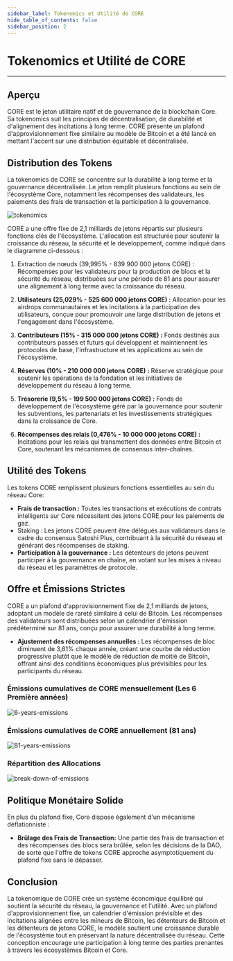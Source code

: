 ```yaml
---
sidebar_label: Tokenomics et Utilité de CORE
hide_table_of_contents: false
sidebar_position: 2
---
```


# Tokenomics et Utilité de CORE

---

## Aperçu

CORE est le jeton utilitaire natif et de gouvernance de la blockchain Core. Sa tokenomics suit les principes de décentralisation, de durabilité et d'alignement des incitations à long terme. CORE présente un plafond d'approvisionnement fixe similaire au modèle de Bitcoin et a été lancé en mettant l'accent sur une distribution équitable et décentralisée.

## Distribution des Tokens

La tokenomics de CORE se concentre sur la durabilité à long terme et la gouvernance décentralisée. Le jeton remplit plusieurs fonctions au sein de l'écosystème Core, notamment les récompenses des validateurs, les paiements des frais de transaction et la participation à la gouvernance.

![tokenomics](../../../../../../../static/img/tokenomics/CORE_Tokenomics.png)

CORE a une offre fixe de 2,1 milliards de jetons répartis sur plusieurs fonctions clés de l'écosystème. L'allocation est structurée pour soutenir la croissance du réseau, la sécurité et le développement, comme indiqué dans le diagramme ci-dessous :

1. Extraction de nœuds (39,995% - 839 900 000 jetons CORE) :
  Récompenses pour les validateurs pour la production de blocs et la sécurité du réseau, distribuées sur une période de 81 ans pour assurer une alignement à long terme avec la croissance du réseau.

2. **Utilisateurs (25,029% - 525 600 000 jetons CORE) :** Allocation pour les airdrops communautaires et les incitations à la participation des utilisateurs, conçue pour promouvoir une large distribution de jetons et l'engagement dans l'écosystème.

3. **Contributeurs (15% - 315 000 000 jetons CORE) :** Fonds destinés aux contributeurs passés et futurs qui développent et maintiennent les protocoles de base, l'infrastructure et les applications au sein de l'écosystème.

4. **Réserves (10% - 210 000 000 jetons CORE) :** Réserve stratégique pour soutenir les opérations de la fondation et les initiatives de développement du réseau à long terme.

5. **Trésorerie (9,5% - 199 500 000 jetons CORE) :** Fonds de développement de l'écosystème géré par la gouvernance pour soutenir les subventions, les partenariats et les investissements stratégiques dans la croissance de Core.

6. **Récompenses des relais (0,476% - 10 000 000 jetons CORE) :** Incitations pour les relais qui transmettent des données entre Bitcoin et Core, soutenant les mécanismes de consensus inter-chaînes.

## Utilité des Tokens

Les tokens CORE remplissent plusieurs fonctions essentielles au sein du réseau Core:

- **Frais de transaction :** Toutes les transactions et exécutions de contrats intelligents sur Core nécessitent des jetons CORE pour les paiements de gaz.
- Staking : Les jetons CORE peuvent être délégués aux validateurs dans le cadre du consensus Satoshi Plus, contribuant à la sécurité du réseau et générant des récompenses de staking.
- **Participation à la gouvernance :** Les détenteurs de jetons peuvent participer à la gouvernance en chaîne, en votant sur les mises à niveau du réseau et les paramètres de protocole.

## Offre et Émissions Strictes

CORE a un plafond d'approvisionnement fixe de 2,1 milliards de jetons, adoptant un modèle de rareté similaire à celui de Bitcoin. Les récompenses des validateurs sont distribuées selon un calendrier d'émission prédéterminé sur 81 ans, conçu pour assurer une durabilité à long terme.

- **Ajustement des récompenses annuelles :** Les récompenses de bloc diminuent de 3,61% chaque année, créant une courbe de réduction progressive plutôt que le modèle de réduction de moitié de Bitcoin, offrant ainsi des conditions économiques plus prévisibles pour les participants du réseau.

### Émissions cumulatives de CORE mensuellement (Les 6 Première années)

![6-years-emissions](../../../../../../../static/img/tokenomics/Cumulative_CORE_Emissions_Monthly.png)

### Émissions cumulatives de CORE annuellement (81 ans)

![81-years-emissions](../../../../../../../static/img/tokenomics/Cumulative_CORE_Emissions_Yearly.png)

### Répartition des Allocations

![break-down-of-emissions](../../../../../../../static/img/tokenomics/Breakdown_of_Allocations.png)

## Politique Monétaire Solide

En plus du plafond fixe, Core dispose également d'un mécanisme déflationniste :

- **Brûlage des Frais de Transaction:** Une partie des frais de transaction et des récompenses des blocs sera brûlée, selon les décisions de la DAO, de sorte que l'offre de tokens CORE approche asymptotiquement du plafond fixe sans le dépasser.

## Conclusion

La tokenomique de CORE crée un système économique équilibré qui soutient la sécurité du réseau, la gouvernance et l'utilité. Avec un plafond d'approvisionnement fixe, un calendrier d'émission prévisible et des incitations alignées entre les mineurs de Bitcoin, les détenteurs de Bitcoin et les détenteurs de jetons CORE, le modèle soutient une croissance durable de l'écosystème tout en préservant la nature décentralisée du réseau. Cette conception encourage une participation à long terme des parties prenantes à travers les écosystèmes Bitcoin et Core.